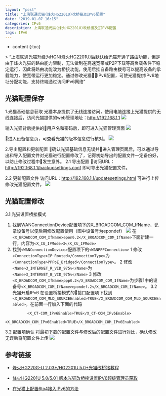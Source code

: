 ```yaml
---
layout: "post"
title: "上海联通光猫(烽火HG2201U)改桥接及IPV6配置"
date: "2019-01-07 16:15"
categories: IPv6
description: 上海联通光猫(烽火HG2201U)改桥接及IPV6配置
tags: IPv6
---
```


* content
{:toc}

<div class="postImg" style="background-image:url(http://pjpst7ucp.bkt.clouddn.com/2018-9ed086df.png)"></div>
> “上海联通光猫升级为HGN(烽火HG2201U)后默认给光猫开通了路由功能，但是由于烽火光猫的路由能力限制，无法做到在高速宽带或P2P下载等高负载条件下稳定运行，因此将路由功能改为桥接功能，使用后挂自备路由拨号可以提高设备的承载能力，使宽带运行更加稳定。通过修改光猫IPv6配置，可使光猫提供IPv6地址分配功能，支持终端通过访问IPv6网络”

## 光猫配置保存
1.光猫基础信息获取
光猫本身提供了无线连接访问，使用电脑连接上光猫提供的无线连接后，访问光猫提供的web管理地址：http://192.168.1.1
![](http://pjpst7ucp.bkt.clouddn.com/2019-063fa72f.png)

输入光猫背后提供的用户名和密码后，即可进入光猫管理页面
![](http://pjpst7ucp.bkt.clouddn.com/2019-e36641ab.png)

进入设备信息页，可查看光猫的版本信息进行核对。
![](http://pjpst7ucp.bkt.clouddn.com/2019-2d302a76.png)


2.导出配置和更新配置
确认光猫基础信息无误并进入管理页面后，可以通过导出和导入配置文件对光猫进行配置修改了，记得初始导出的配置文件一定备份好，以防止修改过程中发生意外。
2.1 导出配置
访问URL：http://192.168.1.1/backupsettings.conf 即可导出光猫配置文件。

2.2 更新配置文件
访问URL：http://192.168.1.1/updatesettings.html 可进行上传修改光猫配置文件。
![](http://pjpst7ucp.bkt.clouddn.com/2019-248a7b42.png)

## 光猫配置修改
3.1 光猫设置桥接模式
1) 找到WANConnectionDevice配置项下的X_BROADCOM_COM_IfName，记录设备号以便后期修改配置使用（图中设备号为epondef）
![](http://pjpst7ucp.bkt.clouddn.com/2019-94108adf.png)
在```<X_BROADCOM_COM_IfName>epon0.2</X_BROADCOM_COM_IfName>```下面新建一行，内容为```<X_CU_IPMode>3</X_CU_IPMode>```
2) 找到```<WANConnectionDevice>```配置项下的```<WANPPPConnection>```
  1 修改```<ConnectionType>IP_Routed</ConnectionType>```为```<ConnectionType>PPPoE_Bridged</ConnectionType>```。
  2 修改```<Name>3_INTERNET_R_VID_975v</Name>```为```<Name>3_INTERNET_B_VID_975v</Name>```
  3 修改```<X_BROADCOM_COM_IfName>ppp0.2</X_BROADCOM_COM_IfName>```为步骤1中的设备号```<X_BROADCOM_COM_IfName>epondef.2</X_BROADCOM_COM_IfName>```。
3.2 光猫开启IPv6
在设置桥接模式的接口配置项下找到```<X_BROADCOM_COM_MLD_SOURCEEnabled>TRUE</X_BROADCOM_COM_MLD_SOURCEEnabled>```，在前面一行加入下面的代码
```
          <X_CT-COM_IPv6Enable>TRUE</X_CT-COM_IPv6Enable>
          <X_BROADCOM_COM_IPv6Enabled>TRUE</X_BROADCOM_COM_IPv6Enabled>
```
3.2 配置项确认
将最初下载的配置文件与修改后的配置文件进行对比，确认修改无误后将配置文件上传
![](http://pjpst7ucp.bkt.clouddn.com/2019-b5550e42.png)
## 参考链接

* [烽火HG220G-U 2.03+/HG2201U 5.0+光猫改桥接教程](https://guanggai.org/thread-459-1-1.html)

* [烽火HG2201U 5.0/5.01 版本光猫改桥接设置IPV6超级管理员获取](https://blog.acesheep.com/index.php/archives/608/)

* [在光猫上配置6to4接入IPv6的方法](http://koolshare.cn/thread-30834-1-1.html)
